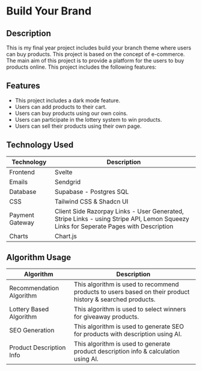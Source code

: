 # Build Your Brand

## Description

This is my final year project includes build your branch theme where users can buy products. This project is based on the concept of e-commerce. The main aim of this project is to provide a platform for the users to buy products online. This project includes the following features:

<!--  features : Dark Mode, Add to Cart, our own coins for buying products, lottery system/ giveaway products, sell your products using own page or normal products -->

## Features

- This project includes a dark mode feature.
- Users can add products to their cart.
- Users can buy products using our own coins.
- Users can participate in the lottery system to win products.
- Users can sell their products using their own page.

<!--technology used for building products with description : for frontend we are using Svelte, for Emails : Sendgrid, Database : Supabase - Postgres SQL, CSS : Tailwind CSS & Shadcn UI, Payment Gateway : Client Side Razorpay Links - User Generated, Stripe Links - using Stripe API, Lemon Squeezy Links for Seperate Pages with Description, Chart.js for Growth & Performance or Simple Charts  -->

## Technology Used

| Technology      | Description                                                                                                                           |
| --------------- | ------------------------------------------------------------------------------------------------------------------------------------- |
| Frontend        | Svelte                                                                                                                                |
| Emails          | Sendgrid                                                                                                                              |
| Database        | Supabase - Postgres SQL                                                                                                               |
| CSS             | Tailwind CSS & Shadcn UI                                                                                                              |
| Payment Gateway | Client Side Razorpay Links - User Generated, Stripe Links - using Stripe API, Lemon Squeezy Links for Seperate Pages with Description |
| Charts          | Chart.js                                                                                                                              |

<!-- Algo Usage : Recommendation Algo for Users based on Product History & Searched Products, Lottery based Algo for Giveaway Products, Seo Generation for Products with Description using AI, Product Description Info & Calucation using AI   -->

## Algorithm Usage

| Algorithm                | Description                                                                                               |
| ------------------------ | --------------------------------------------------------------------------------------------------------- |
| Recommendation Algorithm | This algorithm is used to recommend products to users based on their product history & searched products. |
| Lottery Based Algorithm  | This algorithm is used to select winners for giveaway products.                                           |
| SEO Generation           | This algorithm is used to generate SEO for products with description using AI.                            |
| Product Description Info | This algorithm is used to generate product description info & calculation using AI.                       |
